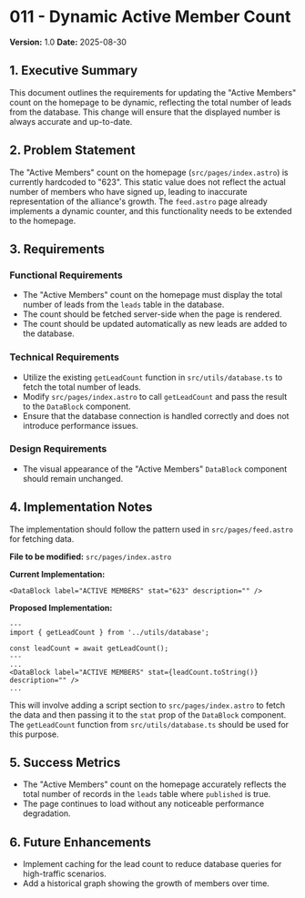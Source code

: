 # 011 - Dynamic Active Member Count

**Version:** 1.0
**Date:** 2025-08-30

## 1. Executive Summary

This document outlines the requirements for updating the "Active Members" count on the homepage to be dynamic, reflecting the total number of leads from the database. This change will ensure that the displayed number is always accurate and up-to-date.

## 2. Problem Statement

The "Active Members" count on the homepage (`src/pages/index.astro`) is currently hardcoded to "623". This static value does not reflect the actual number of members who have signed up, leading to inaccurate representation of the alliance's growth. The `feed.astro` page already implements a dynamic counter, and this functionality needs to be extended to the homepage.

## 3. Requirements

### Functional Requirements

- The "Active Members" count on the homepage must display the total number of leads from the `leads` table in the database.
- The count should be fetched server-side when the page is rendered.
- The count should be updated automatically as new leads are added to the database.

### Technical Requirements

- Utilize the existing `getLeadCount` function in `src/utils/database.ts` to fetch the total number of leads.
- Modify `src/pages/index.astro` to call `getLeadCount` and pass the result to the `DataBlock` component.
- Ensure that the database connection is handled correctly and does not introduce performance issues.

### Design Requirements

- The visual appearance of the "Active Members" `DataBlock` component should remain unchanged.

## 4. Implementation Notes

The implementation should follow the pattern used in `src/pages/feed.astro` for fetching data.

**File to be modified:** `src/pages/index.astro`

**Current Implementation:**

```astro
<DataBlock label="ACTIVE MEMBERS" stat="623" description="" />
```

**Proposed Implementation:**

```astro
---
import { getLeadCount } from '../utils/database';

const leadCount = await getLeadCount();
---
...
<DataBlock label="ACTIVE MEMBERS" stat={leadCount.toString()} description="" />
...
```

This will involve adding a script section to `src/pages/index.astro` to fetch the data and then passing it to the `stat` prop of the `DataBlock` component. The `getLeadCount` function from `src/utils/database.ts` should be used for this purpose.

## 5. Success Metrics

- The "Active Members" count on the homepage accurately reflects the total number of records in the `leads` table where `published` is true.
- The page continues to load without any noticeable performance degradation.

## 6. Future Enhancements

- Implement caching for the lead count to reduce database queries for high-traffic scenarios.
- Add a historical graph showing the growth of members over time.
